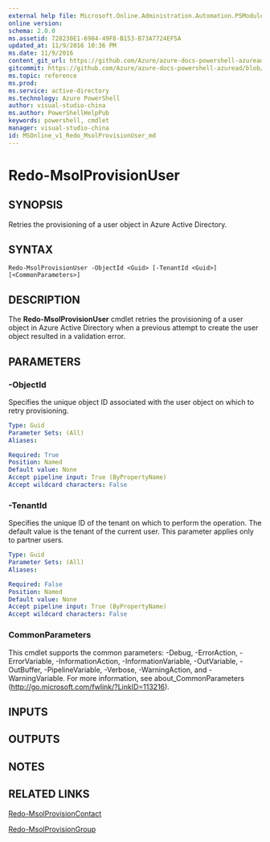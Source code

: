 ```yaml
---
external help file: Microsoft.Online.Administration.Automation.PSModule.dll-Help.xml
online version:
schema: 2.0.0
ms.assetid: 728230E1-6984-49F8-B153-B73A7724EF5A
updated_at: 11/9/2016 10:36 PM
ms.date: 11/9/2016
content_git_url: https://github.com/Azure/azure-docs-powershell-azuread/blob/live/Azure%20AD%20Cmdlets/MSOnline/v1/Redo-MsolProvisionUser.md
gitcommit: https://github.com/Azure/azure-docs-powershell-azuread/blob/a602340dee47e7edf41f6c5af3edb93e03ac1b45/Azure%20AD%20Cmdlets/MSOnline/v1/Redo-MsolProvisionUser.md
ms.topic: reference
ms.prod: 
ms.service: active-directory
ms.technology: Azure PowerShell
author: visual-studio-china
ms.author: PowerShellHelpPub
keywords: powershell, cmdlet
manager: visual-studio-china
id: MSOnline_v1_Redo_MsolProvisionUser_md
---
```


# Redo-MsolProvisionUser

## SYNOPSIS
Retries the provisioning of a user object in Azure Active Directory.

## SYNTAX

```
Redo-MsolProvisionUser -ObjectId <Guid> [-TenantId <Guid>] [<CommonParameters>]
```

## DESCRIPTION
The **Redo-MsolProvisionUser** cmdlet retries the provisioning of a user object in Azure Active Directory when a previous attempt to create the user object resulted in a validation error.

## PARAMETERS

### -ObjectId
Specifies the unique object ID associated with the user object on which to retry provisioning.

```yaml
Type: Guid
Parameter Sets: (All)
Aliases:

Required: True
Position: Named
Default value: None
Accept pipeline input: True (ByPropertyName)
Accept wildcard characters: False
```

### -TenantId
Specifies the unique ID of the tenant on which to perform the operation.
The default value is the tenant of the current user.
This parameter applies only to partner users.

```yaml
Type: Guid
Parameter Sets: (All)
Aliases:

Required: False
Position: Named
Default value: None
Accept pipeline input: True (ByPropertyName)
Accept wildcard characters: False
```

### CommonParameters
This cmdlet supports the common parameters: -Debug, -ErrorAction, -ErrorVariable, -InformationAction, -InformationVariable, -OutVariable, -OutBuffer, -PipelineVariable, -Verbose, -WarningAction, and -WarningVariable. For more information, see about_CommonParameters (http://go.microsoft.com/fwlink/?LinkID=113216).

## INPUTS

## OUTPUTS

## NOTES

## RELATED LINKS
[Redo-MsolProvisionContact](xref:MSOnline/v1/Redo-MsolProvisionContact.md)

[Redo-MsolProvisionGroup](xref:MSOnline/v1/Redo-MsolProvisionGroup.md)
